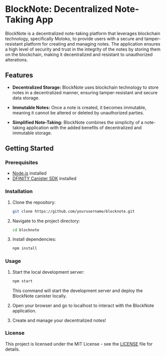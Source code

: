 # BlockNote: Decentralized Note-Taking App

BlockNote is a decentralized note-taking platform that leverages blockchain technology, specifically Motoko, to provide users with a secure and tamper-resistant platform for creating and managing notes. The application ensures a high level of security and trust in the integrity of the notes by storing them on the blockchain, making it decentralized and resistant to unauthorized alterations.

## Features

- **Decentralized Storage:** BlockNote uses blockchain technology to store notes in a decentralized manner, ensuring tamper-resistant and secure data storage.

- **Immutable Notes:** Once a note is created, it becomes immutable, meaning it cannot be altered or deleted by unauthorized parties.

- **Simplified Note-Taking:** BlockNote combines the simplicity of a note-taking application with the added benefits of decentralized and immutable storage.

## Getting Started

### Prerequisites

- [Node.js](https://nodejs.org/) installed
- [DFINITY Canister SDK](https://sdk.dfinity.org/) installed

### Installation

1. Clone the repository:

   ```bash
   git clone https://github.com/yourusername/blocknote.git
   ```

2. Navigate to the project directory:

   ```bash
   cd blocknote
   ```

3. Install dependencies:

   ```bash
   npm install
   ```

### Usage

1. Start the local development server:

   ```bash
   npm start
   ```

   This command will start the development server and deploy the BlockNote canister locally.

2. Open your browser and go to localhost to interact with the BlockNote application.

3. Create and manage your decentralized notes!

### License

This project is licensed under the MIT License - see the [LICENSE](LICENSE) file for details.
